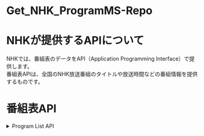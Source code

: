 # Get_NHK_ProgramMS-Repo
# NHKが提供するAPIについて
NHKでは、番組表のデータをAPI（Application Programming Interface）で提供します。  
番組表APIは、全国のNHK放送番組のタイトルや放送時間などの番組情報を提供するものです。  

# 番組表API
<details><summary>Program List API</summary>

放送地域、サービス（放送波）を指定することで、現在放送している番組情報を取得することが可能です。  
#### Resource URL
```
https://api.nhk.or.jp/v2/pg/list/{area}/{service}/{date}.json?key={apikey}
```
#### Resource Infomation
| 項目 | 説明 |
|:-----------|------------:|
| リクエスト制限 | なし |
| 認証     | APIキーによる認証 |
| HTTPメソッド | GET |
| レスポンスフォーマット | json |
| レスポンスオブジェクト | List |
| APIバージョン | v2 |
|利用回数制限 | 300回/日 |

#### Request Parameters
パラメータ名及びパラメータ値は大文字小文字を区別します。  
| パラメータ | 必須 | 説明 | 値の例 |
|:-----------|------------:|:------------:|:------------:|
| area       | 〇 | 地域ID(3byte)。| [こちら](https://github.com/Masaki0625/Get_NHK_ProgramMS-Repo/blob/main/Doc/ExplainDocumentRequest.md#%E3%83%AA%E3%82%AF%E3%82%A8%E3%82%B9%E3%83%88%E3%83%91%E3%83%A9%E3%83%A1%E3%83%BC%E3%82%BF)を参照 |
| service    | 〇 | サービスID(2byte)。| [こちら](https://github.com/Masaki0625/Get_NHK_ProgramMS-Repo/blob/main/Doc/ExplainDocumentRequest.md#%E3%83%AA%E3%82%AF%E3%82%A8%E3%82%B9%E3%83%88%E3%83%91%E3%83%A9%E3%83%A1%E3%83%BC%E3%82%BF)を参照 |
| date       | 〇 | 日付（YYYY-MM-DD形式、当日から1週間先までの日付を指定） | 例）2022-09-17 |
| apikey     | 〇 | APIキー(32byte)。| _ENTER_YOUR_KEY_ |

### Error
Program List APIは番組表APIに共通の[エラーメッセージおよびコード]([https://github.com/Masaki0625/Get_NHK_ProgramMSRepo/blob/main/Doc/ExplainDocumentRequest.md#%E3%82%A8%E3%83%A9%E3%83%BC%E3%83%A1%E3%83%83%E3%82%BB%E3%83%BC%E3%82%B8](https://github.com/Masaki0625/Get_NHK_ProgramMS-Repo/blob/main/Doc/ExplainDocumentRequest.md#%E3%82%A8%E3%83%A9%E3%83%BC%E3%83%A1%E3%83%83%E3%82%BB%E3%83%BC%E3%82%B8))を返します。  
</details>
